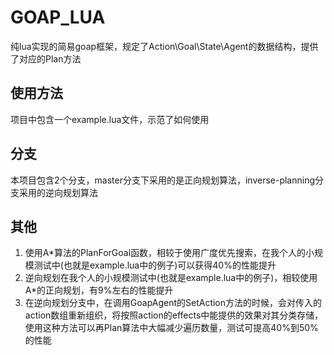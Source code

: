 
# GOAP_LUA

纯lua实现的简易goap框架，规定了Action\Goal\State\Agent的数据结构，提供了对应的Plan方法

## 使用方法

项目中包含一个example.lua文件，示范了如何使用

## 分支

本项目包含2个分支，master分支下采用的是正向规划算法，inverse-planning分支采用的逆向规划算法

## 其他

1. 使用A*算法的PlanForGoal函数，相较于使用广度优先搜索，在我个人的小规模测试中(也就是example.lua中的例子)可以获得40%的性能提升
2. 逆向规划在我个人的小规模测试中(也就是example.lua中的例子)，相较使用A*的正向规划，有9%左右的性能提升
3. 在逆向规划分支中，在调用GoapAgent的SetAction方法的时候，会对传入的action数组重新组织，将按照action的effects中能提供的效果对其分类存储，使用这种方法可以再Plan算法中大幅减少遍历数量，测试可提高40%到50%的性能
